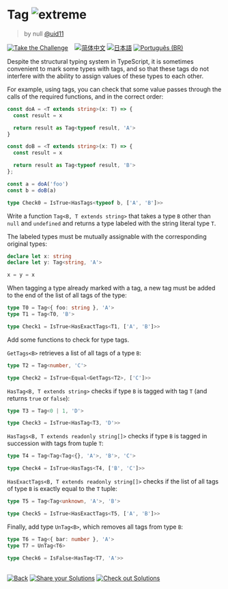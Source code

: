 <!--info-header-start--><h1>Tag <img src="https://img.shields.io/badge/-extreme-b11b8d" alt="extreme"/> </h1><blockquote><p>by null <a href="https://github.com/uid11" target="_blank">@uid11</a></p></blockquote><p><a href="https://tsch.js.org/697/play" target="_blank"><img src="https://img.shields.io/badge/-Take%20the%20Challenge-3178c6?logo=typescript&logoColor=white" alt="Take the Challenge"/></a> &nbsp;&nbsp;&nbsp;<a href="./README.zh-CN.md" target="_blank"><img src="https://img.shields.io/badge/-%E7%AE%80%E4%BD%93%E4%B8%AD%E6%96%87-gray" alt="简体中文"/></a>  <a href="./README.ja.md" target="_blank"><img src="https://img.shields.io/badge/-%E6%97%A5%E6%9C%AC%E8%AA%9E-gray" alt="日本語"/></a>  <a href="./README.pt-BR.md" target="_blank"><img src="https://img.shields.io/badge/-Portugu%C3%AAs%20(BR)-gray" alt="Português (BR)"/></a> </p><!--info-header-end-->

Despite the structural typing system in TypeScript, it is sometimes convenient to mark some types with tags, and so that these tags do not interfere with the ability to assign values  of these types to each other.

For example, using tags, you can check that some value passes through the calls of the required functions, and in the correct order:
```ts
const doA = <T extends string>(x: T) => {
  const result = x

  return result as Tag<typeof result, 'A'>
}

const doB = <T extends string>(x: T) => {
  const result = x

  return result as Tag<typeof result, 'B'>
};

const a = doA('foo')
const b = doB(a)

type Check0 = IsTrue<HasTags<typeof b, ['A', 'B']>>
```

Write a function `Tag<B, T extends string>` that takes a type `B` other than `null` and `undefined` and returns a type labeled with the string literal type `T`.

The labeled types must be mutually assignable with the corresponding original types:
```ts
declare let x: string
declare let y: Tag<string, 'A'>

x = y = x
```

When tagging a type already marked with a tag, a new tag must be added to the end of the list of all tags of the type:
```ts
type T0 = Tag<{ foo: string }, 'A'>
type T1 = Tag<T0, 'B'>

type Check1 = IsTrue<HasExactTags<T1, ['A', 'B']>>
```

Add some functions to check for type tags.

`GetTags<B>` retrieves a list of all tags of a type `B`:
```ts
type T2 = Tag<number, 'C'>

type Check2 = IsTrue<Equal<GetTags<T2>, ['C']>>
```

`HasTag<B, T extends string>` checks if type `B` is tagged with tag `T` (and returns `true` or `false`):
```ts
type T3 = Tag<0 | 1, 'D'>

type Check3 = IsTrue<HasTag<T3, 'D'>>
```

`HasTags<B, T extends readonly string[]>` checks if type `B` is tagged in succession with tags from tuple `T`:
```ts
type T4 = Tag<Tag<Tag<{}, 'A'>, 'B'>, 'C'>

type Check4 = IsTrue<HasTags<T4, ['B', 'C']>>
```

`HasExactTags<B, T extends readonly string[]>` checks if the list of all tags of type `B` is exactly equal to the `T` tuple:
```ts
type T5 = Tag<Tag<unknown, 'A'>, 'B'>

type Check5 = IsTrue<HasExactTags<T5, ['A', 'B']>>
```

Finally, add type `UnTag<B>`, which removes all tags from type `B`:
```ts
type T6 = Tag<{ bar: number }, 'A'>
type T7 = UnTag<T6>

type Check6 = IsFalse<HasTag<T7, 'A'>>
```


<!--info-footer-start--><br><a href="../../README.md" target="_blank"><img src="https://img.shields.io/badge/-Back-grey" alt="Back"/></a> <a href="https://tsch.js.org/697/answer" target="_blank"><img src="https://img.shields.io/badge/-Share%20your%20Solutions-teal" alt="Share your Solutions"/></a> <a href="https://tsch.js.org/697/solutions" target="_blank"><img src="https://img.shields.io/badge/-Check%20out%20Solutions-de5a77?logo=awesome-lists&logoColor=white" alt="Check out Solutions"/></a> <!--info-footer-end-->